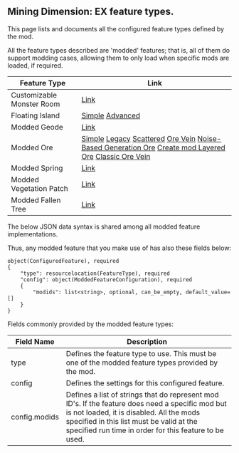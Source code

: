 
## Mining Dimension: EX feature types.

This page lists and documents all the configured feature types defined by the mod.

All the feature types described are 'modded' features; 
that is, all of them do support modding cases,
allowing them to only load when specific mods are loaded, if required.

| Feature Type              | Link                                                                                                                                                            |
|---------------------------|-----------------------------------------------------------------------------------------------------------------------------------------------------------------|
| Customizable Monster Room | [Link](CustomizableMonsterRoom.md)                                                                                                                              |
| Floating Island                     | [Simple](SimpleFloatingIsland.md) [Advanced](AdvancedFloatingIsland.md)                                                                                         |
| Modded Geode					   | [Link](ModdedGeode.md)                                                                                                                                          |
| Modded Ore                           | [Simple](ModdedOre.md) [Legacy](ModdedLegacyOre.md) [Scattered](ModdedScatteredOre.md) [Ore Vein](OreVein.md) [Noise-Based Generation Ore](NoiseGenBasedOre.md) [Create mod Layered Ore](CreateLayeredOre.md) [Classic Ore Vein](./ModdedClassicOreVein.md) |
| Modded Spring                      | [Link](ModdedSpring.md) |
| Modded Vegetation Patch     | [Link](ModdedVegetationPatch.md) |
| Modded Fallen Tree              | [Link](ModdedFallenTree.md) |

The below JSON data syntax is shared among all modded feature implementations.

Thus, any modded feature that you make use of has also these fields below:


~~~
object(ConfiguredFeature), required
{
	"type": resourcelocation(FeatureType), required
	"config": object(ModdedFeatureConfiguration), required
	{
		"modids": list<string>, optional, can_be_empty, default_value=[]
	}
}
~~~

Fields commonly provided by the modded feature types:

| Field Name                           |  Description                                                                                                                                                      |
|---------------------------------|---------------------------------------------------------------------------------------------------------------------------------| 
| type                                    | Defines the feature type to use. This must be one of the modded feature types provided by the mod.      |
| config                                 | Defines the settings for this configured feature.                                                                                         |
| config.modids                      | Defines a list of strings that do represent mod ID's. If the feature does need a specific mod but is not loaded, it is disabled. All the mods specified in this list must be valid at the specified run time in order for this feature to be used. |

